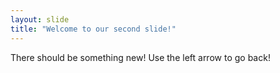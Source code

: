 ```yaml
---
layout: slide
title: "Welcome to our second slide!"
---
```

There should be something new!
Use the left arrow to go back!
